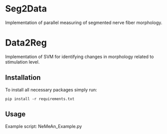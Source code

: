 # Seg2Data
Implementation of parallel measuring of segmented nerve fiber morphology.

# Data2Reg
Implementation of SVM for identifying changes in morphology related to stimulation level.

## Installation
To install all necessary packages simply run:

```shell script
pip install -r requirements.txt
```


## Usage
Example script: NeMeAn_Example.py

